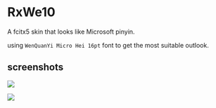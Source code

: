 # RxWe10

A fcitx5 skin that looks like Microsoft pinyin.

using `WenQuanYi Micro Hei 16pt` font to get the most suitable outlook.

## screenshots

![](https://i.loli.net/2020/10/11/7uBhm6CHAdVoRf5.png)

![](https://i.loli.net/2020/10/11/NKCDvBIY8PrEc92.png)
